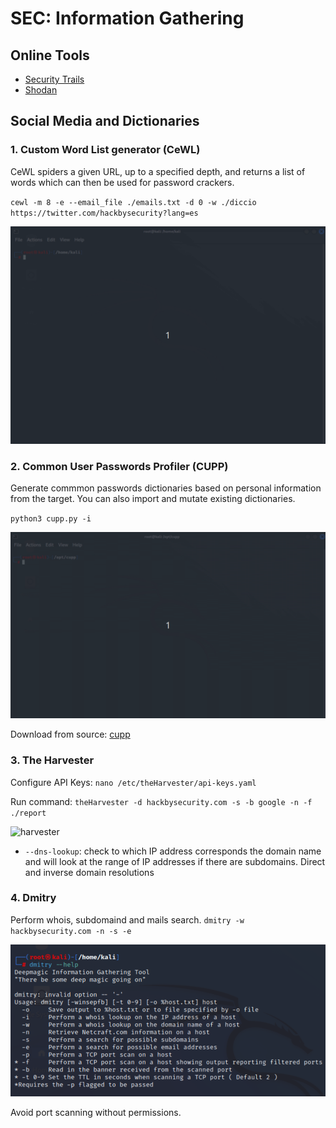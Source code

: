 # SEC: Information Gathering
## Online Tools
- [Security Trails](https://securitytrails.com/)
- [Shodan](https://www.shodan.io/)

## Social Media and Dictionaries
### 1. Custom Word List generator (CeWL)
CeWL spiders a given URL, up to a specified depth, and returns a list of words which can then be used for password crackers. 

`cewl -m 8 -e --email_file ./emails.txt -d 0 -w ./diccio https://twitter.com/hackbysecurity?lang=es`

![cewl](https://raw.githubusercontent.com/seaona/blog/main/_media/cewl.gif)

### 2. Common User Passwords Profiler (CUPP)
Generate commmon passwords dictionaries based on personal information from the target. You can also import and mutate existing dictionaries.

`python3 cupp.py -i`

![cupp](https://raw.githubusercontent.com/seaona/blog/main/_media/cupp.gif)

Download from source: [cupp](https://github.com/Mebus/cupp.git)

### 3. The Harvester
Configure API Keys:
`nano /etc/theHarvester/api-keys.yaml`

Run command:
`theHarvester -d hackbysecurity.com -s -b google -n -f ./report`

![harvester](https://raw.githubusercontent.com/seaona/blog/main/_media/the-harvester.gif)

- `--dns-lookup`: check to which IP address corresponds the domain name and will look at the range of IP addresses if there are subdomains.
Direct and inverse domain resolutions

### 4. Dmitry
Perform whois, subdomaind and mails search.
`dmitry -w hackbysecurity.com -n -s -e`

![dmitry](https://raw.githubusercontent.com/seaona/blog/main/_media/dmitry.png)

Avoid port scanning without permissions.